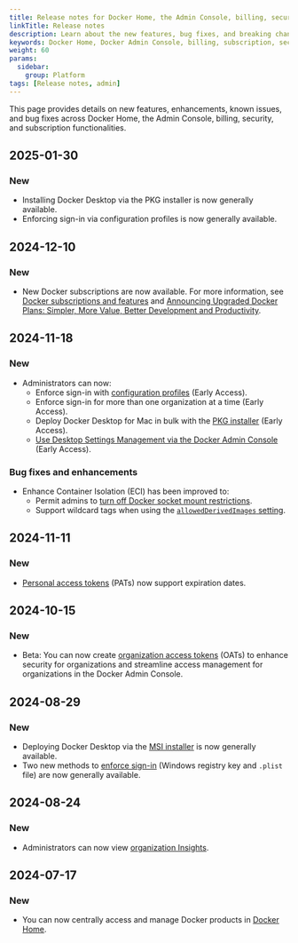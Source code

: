 ```yaml
---
title: Release notes for Docker Home, the Admin Console, billing, security, and subscription features
linkTitle: Release notes
description: Learn about the new features, bug fixes, and breaking changes for Docker Home, the Admin Console, and billing and subscription features
keywords: Docker Home, Docker Admin Console, billing, subscription, security, admin, releases, what's new
weight: 60
params:
  sidebar:
    group: Platform
tags: [Release notes, admin]
---
```


This page provides details on new features, enhancements, known issues, and bug fixes across Docker Home, the Admin Console, billing, security, and subscription functionalities.

## 2025-01-30

### New

- Installing Docker Desktop via the PKG installer is now generally available.
- Enforcing sign-in via configuration profiles is now generally available.

## 2024-12-10

### New

- New Docker subscriptions are now available. For more information, see [Docker
  subscriptions and features](/manuals/subscription/details.md) and [Announcing
  Upgraded Docker Plans: Simpler, More Value, Better Development and
  Productivity](https://www.docker.com/blog/november-2024-updated-plans-announcement/).

## 2024-11-18

### New

- Administrators can now:
  - Enforce sign-in with [configuration profiles](/manuals/enterprise/security/enforce-sign-in/methods.md#configuration-profiles-method-mac-only) (Early Access).
  - Enforce sign-in for more than one organization at a time (Early Access).
  - Deploy Docker Desktop for Mac in bulk with the [PKG installer](/manuals/enterprise/enterprise-deployment/pkg-install-and-configure.md) (Early Access).
  - [Use Desktop Settings Management via the Docker Admin Console](/manuals/enterprise/security/hardened-desktop/settings-management/configure-admin-console.md) (Early Access).

### Bug fixes and enhancements

- Enhance Container Isolation (ECI) has been improved to:
  - Permit admins to [turn off Docker socket mount restrictions](/manuals/enterprise/security/hardened-desktop/enhanced-container-isolation/config.md#allowing-all-containers-to-mount-the-docker-socket).
  - Support wildcard tags when using the [`allowedDerivedImages` setting](/manuals/enterprise/security/hardened-desktop/enhanced-container-isolation/config.md#docker-socket-mount-permissions-for-derived-images).

## 2024-11-11

### New

- [Personal access tokens](/security/access-tokens/) (PATs) now support expiration dates.

## 2024-10-15

### New

- Beta: You can now create [organization access tokens](/security/for-admins/access-tokens/) (OATs) to enhance security for organizations and streamline access management for organizations in the Docker Admin Console.

## 2024-08-29

### New

- Deploying Docker Desktop via the [MSI installer](/manuals/enterprise/enterprise-deployment/msi-install-and-configure.md) is now generally available.
- Two new methods to [enforce sign-in](/manuals/enterprise/security/enforce-sign-in/_index.md) (Windows registry key and `.plist` file) are now generally available.

## 2024-08-24

### New

- Administrators can now view [organization Insights](/manuals/admin/organization/insights.md).

## 2024-07-17

### New

- You can now centrally access and manage Docker products in [Docker Home](https://app.docker.com).